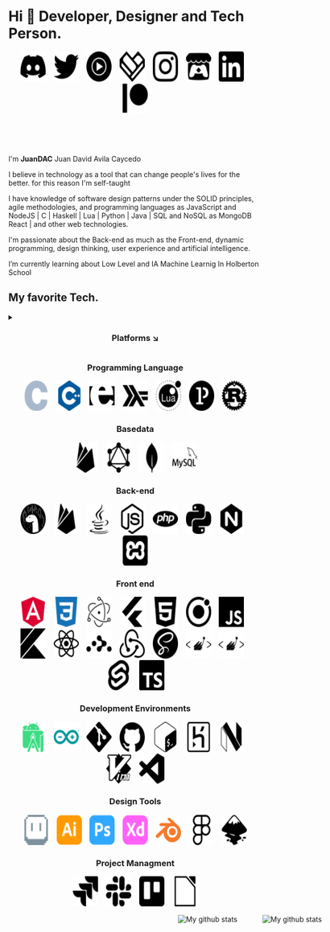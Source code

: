 # Hi 👋 Developer, Designer and Tech Person.

<p align='center'>
<img src="https://raw.githubusercontent.com/JuanDAC/JuanDAC/main/icons/discord.svg" alt="c" width="50" height="60">
&nbsp;&nbsp;
<img src="https://raw.githubusercontent.com/JuanDAC/JuanDAC/main/icons/twitter.svg" alt="twitter" width="50" height="60">
&nbsp;&nbsp;
<img src="https://raw.githubusercontent.com/JuanDAC/JuanDAC/main/icons/youtubemusic.svg" alt="youtubemusic" width="50" height="60">
&nbsp;&nbsp;
<img src="https://raw.githubusercontent.com/JuanDAC/JuanDAC/main/icons/fandom.svg" alt="fandom" width="50" height="60">
&nbsp;&nbsp;
<img src="https://raw.githubusercontent.com/JuanDAC/JuanDAC/main/icons/instagram.svg" alt="instagram" width="50" height="60">
&nbsp;&nbsp;
<img src="https://raw.githubusercontent.com/JuanDAC/JuanDAC/main/icons/itchdotio.svg" alt="itchdotio" width="50" height="60">
&nbsp;&nbsp;
<img src="https://raw.githubusercontent.com/JuanDAC/JuanDAC/main/icons/linkedin.svg" alt="itchdotio" width="50" height="60">
&nbsp;&nbsp;
<img src="https://raw.githubusercontent.com/JuanDAC/JuanDAC/main/icons/patreon.svg" alt="patreon" width="50" height="60">
</p>

<br/>
<br/>
<br/>

I'm **JuanDAC** Juan David Avila Caycedo

I believe in technology as a tool that can change people's lives for the better. for this reason I'm self-taught

I have knowledge of software design patterns under the SOLID principles, agile methodologies, and programming languages as JavaScript and NodeJS | C | Haskell | Lua | Python | Java | SQL and NoSQL as MongoDB React | and other web technologies.

I'm passionate about the Back-end as much as the Front-end, dynamic programming, design thinking, user experience and artificial intelligence.

I’m currently learning about Low Level and IA Machine Learnig In Holberton School

## My favorite Tech.

<details  style="user-select: none;">
<summary>
<h3 align='center'>Platforms ↘️</h3>
</summary>
<marquee direction="left">
<p align='center'>
<img src="https://raw.githubusercontent.com/JuanDAC/JuanDAC/main/icons/debian.svg" alt="debian" width="50" height="60">
&nbsp;&nbsp;
<img src="https://raw.githubusercontent.com/JuanDAC/JuanDAC/main/icons/docker.svg" alt="docker" width="50" height="60">
&nbsp;&nbsp;
<img src="https://raw.githubusercontent.com/JuanDAC/JuanDAC/main/icons/kubernetes.svg" alt="kubernetes" width="50" height="60">
&nbsp;&nbsp;
<img src="https://raw.githubusercontent.com/JuanDAC/JuanDAC/main/icons/linux.svg" alt="kubernetes" width="50" height="60">
&nbsp;&nbsp;
<img src="https://raw.githubusercontent.com/JuanDAC/JuanDAC/main/icons/netlify.svg" alt="heroku" width="50" height="60">
&nbsp;&nbsp;
<img src="https://raw.githubusercontent.com/JuanDAC/JuanDAC/main/icons/ubuntu.svg" alt="ubuntu" width="50" height="60">
&nbsp;&nbsp;
<img src="https://raw.githubusercontent.com/JuanDAC/JuanDAC/main/icons/unity.svg" alt="ubuntu" width="50" height="60">
</p>
</marquee>
</details>

<h3 align='center'>Programming Language</h3>
<p align='center'>
<img src="https://raw.githubusercontent.com/JuanDAC/JuanDAC/main/icons/c.svg" alt="c" width="50" height="60">
&nbsp;&nbsp;
<img src="https://raw.githubusercontent.com/JuanDAC/JuanDAC/main/icons/cplusplus.svg" alt="c plus plus" width="50" height="60">
&nbsp;&nbsp;
<img src="https://raw.githubusercontent.com/JuanDAC/JuanDAC/main/icons/erlang.svg" alt="erlang" width="50" height="60">
&nbsp;&nbsp;
<img src="https://raw.githubusercontent.com/JuanDAC/JuanDAC/main/icons/haskell.svg" alt="haskell" width="50" height="60">
&nbsp;&nbsp;
<img src="https://raw.githubusercontent.com/JuanDAC/JuanDAC/main/icons/lua.svg" alt="kubernetes" width="50" height="60">
&nbsp;&nbsp;
<img src="https://raw.githubusercontent.com/JuanDAC/JuanDAC/main/icons/processingfoundation.svg" alt="kubernetes" width="50" height="60">
&nbsp;&nbsp;
<img src="https://raw.githubusercontent.com/JuanDAC/JuanDAC/main/icons/rust.svg" alt="kubernetes" width="50" height="60">
</p>

<h3 align='center'>Basedata</h3>
<p align='center'>
<img src="https://raw.githubusercontent.com/JuanDAC/JuanDAC/main/icons/firebase.svg" alt="firebase" width="50" height="60">
&nbsp;&nbsp;
<img src="https://raw.githubusercontent.com/JuanDAC/JuanDAC/main/icons/graphql.svg" alt="graphql" width="50" height="60">
&nbsp;&nbsp;
<img src="https://raw.githubusercontent.com/JuanDAC/JuanDAC/main/icons/mongodb.svg" alt="graphql" width="50" height="60">
&nbsp;&nbsp;
<img src="https://raw.githubusercontent.com/JuanDAC/JuanDAC/main/icons/mysql.svg" alt="graphql" width="50" height="60">
</p>

<h3 align='center'>Back-end</h3>
<p align='center'>
<img src="https://raw.githubusercontent.com/JuanDAC/JuanDAC/main/icons/deno.svg" alt="deno" width="50" height="60">
&nbsp;&nbsp;
<img src="https://raw.githubusercontent.com/JuanDAC/JuanDAC/main/icons/firebase.svg" alt="firebase" width="50" height="60">
&nbsp;&nbsp;
<img src="https://raw.githubusercontent.com/JuanDAC/JuanDAC/main/icons/java.svg" alt="java" width="50" height="60">
&nbsp;&nbsp;
<img src="https://raw.githubusercontent.com/JuanDAC/JuanDAC/main/icons/nodedotjs.svg" alt="java" width="50" height="60">
&nbsp;&nbsp;
<img src="https://raw.githubusercontent.com/JuanDAC/JuanDAC/main/icons/php.svg" alt="kubernetes" width="50" height="60">
&nbsp;&nbsp;
<img src="https://raw.githubusercontent.com/JuanDAC/JuanDAC/main/icons/python.svg" alt="kubernetes" width="50" height="60">
&nbsp;&nbsp;
<img src="https://raw.githubusercontent.com/JuanDAC/JuanDAC/main/icons/nginx.svg" alt="heroku" width="50" height="60">
&nbsp;&nbsp;
<img src="https://raw.githubusercontent.com/JuanDAC/JuanDAC/main/icons/xampp.svg" alt="heroku" width="50" height="60">
</p>

<h3 align='center'>Front end</h3>
<p align='center'>
<img src="https://raw.githubusercontent.com/JuanDAC/JuanDAC/main/icons/angular.svg" alt="angula" width="50" height="60">
&nbsp;&nbsp;
<img src="https://raw.githubusercontent.com/JuanDAC/JuanDAC/main/icons/css3.svg" alt="css 3" width="50" height="60">
&nbsp;&nbsp;
<img src="https://raw.githubusercontent.com/JuanDAC/JuanDAC/main/icons/electron.svg" alt="electron" width="50" height="60">
&nbsp;&nbsp;
<img src="https://raw.githubusercontent.com/JuanDAC/JuanDAC/main/icons/flutter.svg" alt="flutter" width="50" height="60">
&nbsp;&nbsp;
<img src="https://raw.githubusercontent.com/JuanDAC/JuanDAC/main/icons/html5.svg" alt="html 5" width="50" height="60">
&nbsp;&nbsp;
<img src="https://raw.githubusercontent.com/JuanDAC/JuanDAC/main/icons/ionic.svg" alt="ionic" width="50" height="60">
&nbsp;&nbsp;
<img src="https://raw.githubusercontent.com/JuanDAC/JuanDAC/main/icons/javascript.svg" alt="javascript" width="50" height="60">
&nbsp;&nbsp;
<img src="https://raw.githubusercontent.com/JuanDAC/JuanDAC/main/icons/kotlin.svg" alt="javascript" width="50" height="60">
&nbsp;&nbsp;
<img src="https://raw.githubusercontent.com/JuanDAC/JuanDAC/main/icons/react.svg" alt="javascript" width="50" height="60">
&nbsp;&nbsp;
<img src="https://raw.githubusercontent.com/JuanDAC/JuanDAC/main/icons/reactrouter.svg" alt="javascript" width="50" height="60">
&nbsp;&nbsp;
<img src="https://raw.githubusercontent.com/JuanDAC/JuanDAC/main/icons/redux.svg" alt="javascript" width="50" height="60">
&nbsp;&nbsp;
<img src="https://raw.githubusercontent.com/JuanDAC/JuanDAC/main/icons/sass.svg" alt="javascript" width="50" height="60">
&nbsp;&nbsp;
<img src="https://raw.githubusercontent.com/JuanDAC/JuanDAC/main/icons/styledcomponents.svg" alt="javascript" width="50" height="60">
&nbsp;&nbsp;
<img src="https://raw.githubusercontent.com/JuanDAC/JuanDAC/main/icons/styledcomponents.svg" alt="javascript" width="50" height="60">
&nbsp;&nbsp;
<img src="https://raw.githubusercontent.com/JuanDAC/JuanDAC/main/icons/svelte.svg" alt="javascript" width="50" height="60">
&nbsp;&nbsp;
<img src="https://raw.githubusercontent.com/JuanDAC/JuanDAC/main/icons/typescript.svg" alt="javascript" width="50" height="60">
</p>

<h3 align='center'>Development Environments</h3>
<p align='center'>
<img src="https://raw.githubusercontent.com/JuanDAC/JuanDAC/main/icons/androidstudio.svg" alt="android studio" width="50" height="60">
&nbsp;&nbsp;
<img src="https://raw.githubusercontent.com/JuanDAC/JuanDAC/main/icons/arduino.svg" alt="arduino" width="50" height="60">
&nbsp;&nbsp;
<img src="https://raw.githubusercontent.com/JuanDAC/JuanDAC/main/icons/git.svg" alt="git" width="50" height="60">
&nbsp;&nbsp;
<img src="https://raw.githubusercontent.com/JuanDAC/JuanDAC/main/icons/github.svg" alt="github" width="50" height="60">
&nbsp;&nbsp;
<img src="https://raw.githubusercontent.com/JuanDAC/JuanDAC/main/icons/gnubash.svg" alt="gnu bash" width="50" height="60">
&nbsp;&nbsp;
<img src="https://raw.githubusercontent.com/JuanDAC/JuanDAC/main/icons/heroku.svg" alt="heroku" width="50" height="60">
&nbsp;&nbsp;
<img src="https://raw.githubusercontent.com/JuanDAC/JuanDAC/main/icons/neovim.svg" alt="heroku" width="50" height="60">
&nbsp;&nbsp;
<img src="https://raw.githubusercontent.com/JuanDAC/JuanDAC/main/icons/vim.svg" alt="heroku" width="50" height="60">
&nbsp;&nbsp;
<img src="https://raw.githubusercontent.com/JuanDAC/JuanDAC/main/icons/visualstudiocode.svg" alt="heroku" width="50" height="60">
</p>

<h3 align='center'>Design Tools</h3>
<p align='center'>
<img src="https://raw.githubusercontent.com/JuanDAC/JuanDAC/main/icons/aseprite.svg" alt="aseprite" width="50" height="60">
&nbsp;&nbsp;
<img src="https://raw.githubusercontent.com/JuanDAC/JuanDAC/main/icons/adobeillustrator.svg" alt="adobe illustrator" width="50" height="60">
&nbsp;&nbsp;
<img src="https://raw.githubusercontent.com/JuanDAC/JuanDAC/main/icons/adobephotoshop.svg" alt="adobe photoshop" width="50" height="60">
&nbsp;&nbsp;
<img src="https://raw.githubusercontent.com/JuanDAC/JuanDAC/main/icons/adobexd.svg" alt="adobe xd" width="50" height="60">
&nbsp;&nbsp;
<img src="https://raw.githubusercontent.com/JuanDAC/JuanDAC/main/icons/blender.svg" alt="blender" width="50" height="60">
&nbsp;&nbsp;
<img src="https://raw.githubusercontent.com/JuanDAC/JuanDAC/main/icons/figma.svg" alt="blender" width="50" height="60">
&nbsp;&nbsp;
<img src="https://raw.githubusercontent.com/JuanDAC/JuanDAC/main/icons/inkscape.svg" alt="blender" width="50" height="60">
</p>

<h3 align='center'>Project Managment</h3>
<p align='center'>
<img src="https://raw.githubusercontent.com/JuanDAC/JuanDAC/main/icons/jira.svg" alt="aseprite" width="50" height="60">
&nbsp;&nbsp;
<img src="https://raw.githubusercontent.com/JuanDAC/JuanDAC/main/icons/slack.svg" alt="adobe illustrator" width="50" height="60">
&nbsp;&nbsp;
<img src="https://raw.githubusercontent.com/JuanDAC/JuanDAC/main/icons/trello.svg" alt="adobe photoshop" width="50" height="60">
&nbsp;&nbsp;
<img src="https://raw.githubusercontent.com/JuanDAC/JuanDAC/main/icons/libreoffice.svg" alt="adobe photoshop" width="50" height="60">
</p>

<div style="display: flex;width: 100vw; flex-wrap: wrap; justify-content:center;gap: 25px;">
<img align="center" src="https://github-readme-stats.vercel.app/api?username=JuanDAC&theme=vue&show_icons=true" alt="My github stats" />
<br/>
<br/>
<br/>
<img align="center" src="https://github-readme-stats.vercel.app/api/top-langs/?username=JuanDAC&layout=compact&theme=vue&langs_count=6" alt="My github stats"/>
</div>
